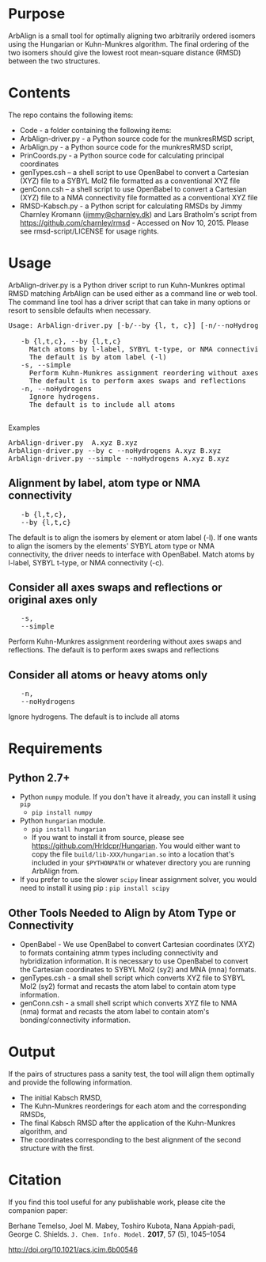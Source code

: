 # Purpose
ArbAlign is a small tool for optimally aligning two arbitrarily ordered isomers using the
Hungarian or Kuhn-Munkres algorithm. The final ordering of the two isomers should give the lowest
root mean-square distance (RMSD) between the two structures.

# Contents
The repo contains the following items:
* Code -  a folder containing the following items:
* ArbAlign-driver.py - a Python source code for the munkresRMSD script,
* ArbAlign.py - a Python source code for the munkresRMSD script,
* PrinCoords.py - a Python source code for calculating principal coordinates
* genTypes.csh – a shell script to use OpenBabel to convert a Cartesian (XYZ) file to a SYBYL Mol2 file formatted as a conventional XYZ file
* genConn.csh – a shell script to use OpenBabel to convert a Cartesian (XYZ) file to a NMA connectivity file formatted as a conventional XYZ file
* RMSD-Kabsch.py - a Python script for calculating RMSDs by Jimmy Charnley Kromann
            (jimmy@charnley.dk) and Lars Bratholm's script from
            https://github.com/charnley/rmsd - Accessed on Nov 10, 2015. Please see
            rmsd-script/LICENSE for usage rights.

# Usage
ArbAlign-driver.py is a Python driver script to run Kuhn-Munkres optimal RMSD matching
ArbAlign can be used either as a command line or web tool. The command line tool has a driver script
that can take in many options or resort to sensible defaults when necessary.
<pre>
Usage: ArbAlign-driver.py [-b/--by {l, t, c}] [-n/--noHydrogens] [-s/--simple] A.xyz B.xyz

   -b {l,t,c}, --by {l,t,c}
     Match atoms by l-label, SYBYL t-type, or NMA connectivity (-c).
     The default is by atom label (-l)
   -s, --simple
     Perform Kuhn-Munkres assignment reordering without axes swaps and reflections.
     The default is to perform axes swaps and reflections
   -n, --noHydrogens
     Ignore hydrogens.
     The default is to include all atoms
   </pre>
Examples
<pre>
ArbAlign-driver.py  A.xyz B.xyz
ArbAlign-driver.py --by c --noHydrogens A.xyz B.xyz
ArbAlign-driver.py --simple --noHydrogens A.xyz B.xyz
</pre>

## Alignment by label, atom type or NMA connectivity
<pre>
   -b {l,t,c},
   --by {l,t,c}
</pre>
The default is to align the isomers by element or atom label (-l). If one wants to align the isomers
by the elements' SYBYL atom type or NMA connectivity, the driver needs to interface with OpenBabel.
Match atoms by l-label, SYBYL t-type, or NMA connectivity (-c).

## Consider all axes swaps and reflections or original axes only
<pre>
   -s,
   --simple
</pre>
Perform Kuhn-Munkres assignment reordering without axes swaps and reflections.
The default is to perform axes swaps and reflections

## Consider all atoms or heavy atoms only
<pre>
   -n,
   --noHydrogens
</pre>
Ignore hydrogens.
The default is to include all atoms

# Requirements
## Python 2.7+
* Python `numpy` module. If you don't have it already, you can install it using `pip`
   * `pip install numpy`
* Python `hungarian` module. 
   * `pip install hungarian`
   * If you want to install it from source, please see https://github.com/Hrldcpr/Hungarian. You would either want to copy the file `build/lib-XXX/hungarian.so` into a location that's included in your `$PYTHONPATH` or whatever directory you are running ArbAlign from.
* If you prefer to use the slower `scipy` linear assignment solver, you would need to install it
  using pip :  `pip install scipy`

## Other Tools Needed to Align by Atom Type or Connectivity
* OpenBabel - We use OpenBabel to convert Cartesian coordinates (XYZ) to formats containing atmm types including connectivity and hybridization information. It is necessary to use OpenBabel to convert the Cartesian coordinates to SYBYL Mol2 (sy2) and MNA (mna) formats.
* genTypes.csh - a small shell script which converts XYZ file to SYBYL Mol2 (sy2) format and recasts the atom label to contain atom type information.
* genConn.csh - a small shell script which converts XYZ file to NMA (nma) format and recasts the atom label to contain atom's bonding/connectivity information.


# Output
If the pairs of structures pass a sanity test, the tool will align them optimally and provide the
following information.
* The initial Kabsch RMSD,
* The Kuhn-Munkres reorderings for each atom and the corresponding RMSDs,
* The final Kabsch RMSD after the application of the Kuhn-Munkres algorithm, and
* The coordinates corresponding to the best alignment of the second structure with the first.

# Citation
If you find this tool useful for any publishable work, please cite the companion paper:

Berhane Temelso, Joel M. Mabey, Toshiro Kubota, Nana Appiah-padi, George C. Shields.  `J. Chem. Info. Model.` **2017**, 57 (5), 1045–1054

http://doi.org/10.1021/acs.jcim.6b00546
